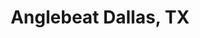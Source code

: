 ---
state: TX
region: DFW
title: Anglebeat Dallas, TX
event_url: https://www.eventbrite.com/e/angelbeat-technology-seminar-on-cloudsecurityaidata-registration-54209895256
start_date: 2019-05-09
cost: $200
topics: [ cloud, dataai, security ]
---